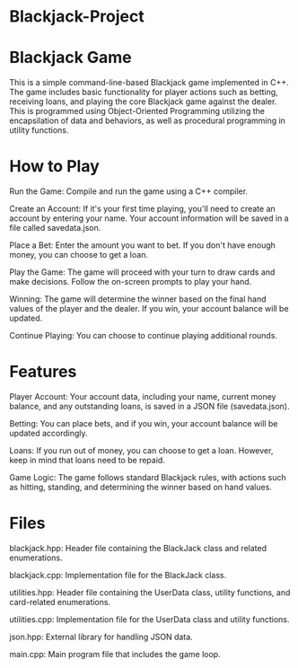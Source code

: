 # Blackjack-Project

# Blackjack Game
This is a simple command-line-based Blackjack game implemented in C++. The game includes basic functionality for player actions such as betting, receiving loans, and playing the core Blackjack game against the dealer.
This is programmed using Object-Oriented Programming utilizing the encapsilation of data and behaviors, as well as procedural programming in utility functions.

# How to Play
Run the Game: Compile and run the game using a C++ compiler.

Create an Account: If it's your first time playing, you'll need to create an account by entering your name. Your account information will be saved in a file called savedata.json.

Place a Bet: Enter the amount you want to bet. If you don't have enough money, you can choose to get a loan.

Play the Game: The game will proceed with your turn to draw cards and make decisions. Follow the on-screen prompts to play your hand.

Winning: The game will determine the winner based on the final hand values of the player and the dealer. If you win, your account balance will be updated.

Continue Playing: You can choose to continue playing additional rounds.

# Features
Player Account: Your account data, including your name, current money balance, and any outstanding loans, is saved in a JSON file (savedata.json).

Betting: You can place bets, and if you win, your account balance will be updated accordingly.

Loans: If you run out of money, you can choose to get a loan. However, keep in mind that loans need to be repaid.

Game Logic: The game follows standard Blackjack rules, with actions such as hitting, standing, and determining the winner based on hand values.

# Files
blackjack.hpp: Header file containing the BlackJack class and related enumerations.

blackjack.cpp: Implementation file for the BlackJack class.

utilities.hpp: Header file containing the UserData class, utility functions, and card-related enumerations.

utilities.cpp: Implementation file for the UserData class and utility functions.

json.hpp: External library for handling JSON data.

main.cpp: Main program file that includes the game loop.
